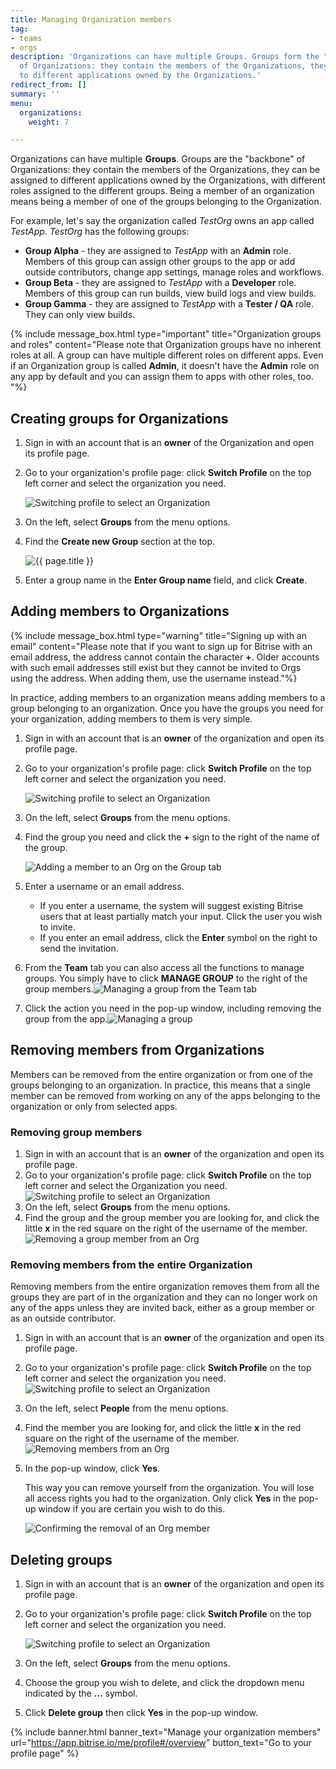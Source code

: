 ```yaml
---
title: Managing Organization members
tag:
- teams
- orgs
description: 'Organizations can have multiple Groups. Groups form the "backbones"
  of Organizations: they contain the members of the Organizations, they can be assigned
  to different applications owned by the Organizations.'
redirect_from: []
summary: ''
menu:
  organizations:
    weight: 7

---
```

Organizations can have multiple **Groups**. Groups are the "backbone" of Organizations: they contain the members of the Organizations, they can be assigned to different applications owned by the Organizations, with different roles assigned to the different groups. Being a member of an organization means being a member of one of the groups belonging to the Organization.

For example, let's say the organization called _TestOrg_ owns an app called _TestApp_. _TestOrg_ has the following groups:

* **Group Alpha** - they are assigned to _TestApp_ with an **Admin** role. Members of this group can assign other groups to the app or add outside contributors, change app settings, manage roles and workflows.
* **Group Beta** - they are assigned to _TestApp_ with a **Developer** role. Members of this group can run builds, view build logs and view builds.
* **Group Gamma** - they are assigned to _TestApp_ with a **Tester / QA** role. They can only view builds.

{% include message_box.html type="important" title="Organization groups and roles" content="Please note that Organization groups have no inherent roles at all. A group can have multiple different roles on different apps. Even if an Organization group is called **Admin**, it doesn't have the **Admin** role on any app by default and you can assign them to apps with other roles, too. "%}

## Creating groups for Organizations

1. Sign in with an account that is an **owner** of the Organization and open its profile page.
2. Go to your organization's profile page: click **Switch Profile** on the top left corner and select the organization you need.

   ![Switching profile to select an Organization](/img/switchprofile.jpg)
3. On the left, select **Groups** from the menu options.
4. Find the **Create new Group** section at the top.

   ![{{ page.title }}](/img/enter-group-name.jpg)
5. Enter a group name in the **Enter Group name** field, and click **Create**.

## Adding members to Organizations

{% include message_box.html type="warning" title="Signing up with an email" content="Please note that if you want to sign up for Bitrise with an email address, the address cannot contain the character **+**. Older accounts with such email addresses still exist but they cannot be invited to Orgs using the address. When adding them, use the username instead."%}

In practice, adding members to an organization means adding members to a group belonging to an organization. Once you have the groups you need for your organization, adding members to them is very simple.

1. Sign in with an account that is an **owner** of the organization and open its profile page.
2. Go to your organization's profile page: click **Switch Profile** on the top left corner and select the organization you need.

   ![Switching profile to select an Organization](/img/switchprofile.jpg)
3. On the left, select **Groups** from the menu options.
4. Find the group you need and click the **+** sign to the right of the name of the group.

   ![Adding a member to an Org on the Group tab](/img/addinggroupmember.jpg)
5. Enter a username or an email address.
   * If you enter a username, the system will suggest existing Bitrise users that at least partially match your input. Click the user you wish to invite.
   * If you enter an email address, click the **Enter** symbol on the right to send the invitation.
6. From the **Team** tab you can also access all the functions to manage groups. You simply have to click **MANAGE GROUP** to the right of the group members.![Managing a group from the Team tab](/img/managegroup.jpg)
7. Click the action you need in the pop-up window, including removing the group from the app.![Managing a group](/img/managegroupmembers.jpg)

## Removing members from Organizations

Members can be removed from the entire organization or from one of the groups belonging to an organization. In practice, this means that a single member can be removed from working on any of the apps belonging to the organization or only from selected apps.

### Removing group members

1. Sign in with an account that is an **owner** of the organization and open its profile page.
2. Go to your organization's profile page: click **Switch Profile** on the top left corner and select the Organization you need.![Switching profile to select an Organization](https://app.forestry.io/sites/mpxzvqn7ysfysw/body-media//img/switchprofile.jpg)
3. On the left, select **Groups** from the menu options.
4. Find the group and the group member you are looking for, and click the little **x** in the red square on the right of the username of the member.![Removing a group member from an Org](/img/remomember.jpg)

### Removing members from the entire Organization

Removing members from the entire organization removes them from all the groups they are part of in the organization and they can no longer work on any of the apps unless they are invited back, either as a group member or as an outside contributor.

1. Sign in with an account that is an **owner** of the organization and open its profile page.
2. Go to your organization's profile page: click **Switch Profile** on the top left corner and select the organization you need.![Switching profile to select an Organization](https://app.forestry.io/sites/mpxzvqn7ysfysw/body-media//img/switchprofile.jpg)
3. On the left, select **People** from the menu options.
4. Find the member you are looking for, and click the little **x** in the red square on the right of the username of the member.![Removing members from an Org](/img/removeorg.jpg)
5. In the pop-up window, click **Yes**.

   This way you can remove yourself from the organization. You will lose all access rights you had to the organization. Only click **Yes** in the pop-up window if you are certain you wish to do this.

   ![Confirming the removal of an Org member](/img/removegreatmember.jpg)

## Deleting groups

1. Sign in with an account that is an **owner** of the organization and open its profile page.
2. Go to your organization's profile page: click **Switch Profile** on the top left corner and select the organization you need.

   ![Switching profile to select an Organization](https://app.forestry.io/sites/mpxzvqn7ysfysw/body-media//img/switchprofile.jpg)
3. On the left, select **Groups** from the menu options.
4. Choose the group you wish to delete, and click the dropdown menu indicated by the **...** symbol.
5. Click **Delete group** then click **Yes** in the pop-up window.

{% include banner.html banner_text="Manage your organization members" url="https://app.bitrise.io/me/profile#/overview" button_text="Go to your profile page" %}
